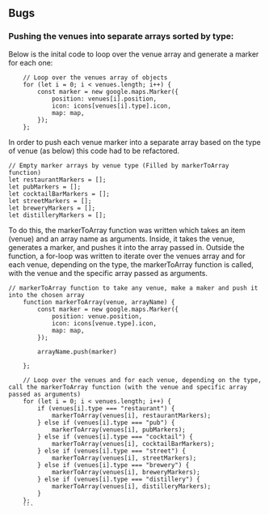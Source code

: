 ## Bugs

### Pushing the venues into separate arrays sorted by type:

Below is the inital code to loop over the venue array and generate a marker for each one:

```
    // Loop over the venues array of objects
    for (let i = 0; i < venues.length; i++) {
        const marker = new google.maps.Marker({
            position: venues[i].position,
            icon: icons[venues[i].type].icon,
            map: map,
        });
    };
```
In order to push each venue marker into a separate array based on the type of venue (as below) this code had to be refactored.

```
// Empty marker arrays by venue type (Filled by markerToArray function)
let restaurantMarkers = [];
let pubMarkers = [];
let cocktailBarMarkers = [];
let streetMarkers = [];
let breweryMarkers = [];
let distilleryMarkers = [];
```
To do this, the markerToArray function was written which takes an item (venue) and an array name as arguments. Inside, it takes the venue, generates a marker, and pushes it into the array passed in. 
Outside the function, a for-loop was written to iterate over the venues array and for each venue, depending on the type, the markerToArray function is called, with the venue and the specific array passed as arguments.

```
// markerToArray function to take any venue, make a maker and push it into the chosen array
    function markerToArray(venue, arrayName) {
        const marker = new google.maps.Marker({
            position: venue.position,
            icon: icons[venue.type].icon,
            map: map,
        });

        arrayName.push(marker)

    };

    // Loop over the venues and for each venue, depending on the type, call the markerToArray function (with the venue and specific array passed as arguments)
    for (let i = 0; i < venues.length; i++) {
        if (venues[i].type === "restaurant") {
            markerToArray(venues[i], restaurantMarkers);
        } else if (venues[i].type === "pub") {
            markerToArray(venues[i], pubMarkers);
        } else if (venues[i].type === "cocktail") {
            markerToArray(venues[i], cocktailBarMarkers);
        } else if (venues[i].type === "street") {
            markerToArray(venues[i], streetMarkers);
        } else if (venues[i].type === "brewery") {
            markerToArray(venues[i], breweryMarkers);
        } else if (venues[i].type === "distillery") {
            markerToArray(venues[i], distilleryMarkers);
        }
    };
    ```
